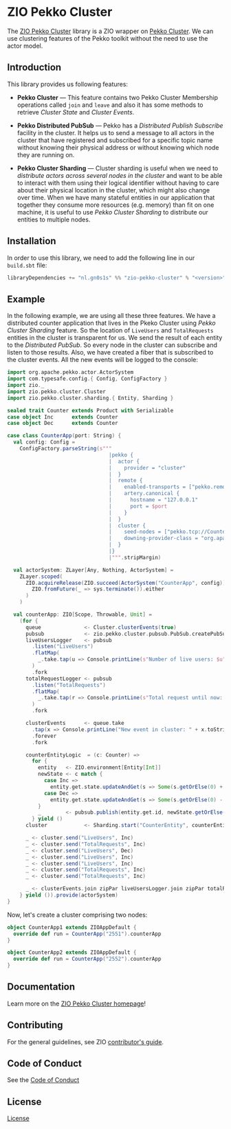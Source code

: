 [//]: # (This file was autogenerated using `zio-sbt-website` plugin via `sbt generateReadme` command.)
[//]: # (So please do not edit it manually. Instead, change "docs/index.md" file or sbt setting keys)
[//]: # (e.g. "readmeDocumentation" and "readmeSupport".)

# ZIO Pekko Cluster

The [ZIO Pekko Cluster](https://github.com/philippus/zio-pekko-cluster) library is a ZIO wrapper on [Pekko Cluster](https://pekko.apache.org/docs/pekko/current/index-cluster.html). We can use clustering features of the Pekko toolkit without the need to use the actor model.

## Introduction

This library provides us following features:

- **Pekko Cluster** — This feature contains two Pekko Cluster Membership operations called `join` and `leave` and also it has some methods to retrieve _Cluster State_ and _Cluster Events_.

- **Pekko Distributed PubSub** — Pekko has a _Distributed Publish Subscribe_ facility in the cluster. It helps us to send a message to all actors in the cluster that have registered and subscribed for a specific topic name without knowing their physical address or without knowing which node they are running on.

- **Pekko Cluster Sharding** — Cluster sharding is useful when we need to _distribute actors across several nodes in the cluster_ and want to be able to interact with them using their logical identifier without having to care about their physical location in the cluster, which might also change over time. When we have many stateful entities in our application that together they consume more resources (e.g. memory) than fit on one machine, it is useful to use _Pekko Cluster Sharding_ to distribute our entities to multiple nodes.

## Installation

In order to use this library, we need to add the following line in our `build.sbt` file:

```scala
libraryDependencies += "nl.gn0s1s" %% "zio-pekko-cluster" % "<version>"
```

## Example

In the following example, we are using all these three features. We have a distributed counter application that lives in the Pkeko Cluster using _Pekko Cluster Sharding_ feature. So the location of `LiveUsers` and `TotalRequests` entities in the cluster is transparent for us. We send the result of each entity to the _Distributed PubSub_. So every node in the cluster can subscribe and listen to those results. Also, we have created a fiber that is subscribed to the cluster events. All the new events will be logged to the console:

```scala
import org.apache.pekko.actor.ActorSystem
import com.typesafe.config.{ Config, ConfigFactory }
import zio._
import zio.pekko.cluster.Cluster
import zio.pekko.cluster.sharding.{ Entity, Sharding }

sealed trait Counter extends Product with Serializable
case object Inc      extends Counter
case object Dec      extends Counter

case class CounterApp(port: String) {
  val config: Config =
    ConfigFactory.parseString(s"""
                                 |pekko {
                                 |  actor {
                                 |    provider = "cluster"
                                 |  }
                                 |  remote {
                                 |    enabled-transports = ["pekko.remote.artery.canonical"]
                                 |    artery.canonical {
                                 |      hostname = "127.0.0.1"
                                 |      port = $port
                                 |    }
                                 |  }
                                 |  cluster {
                                 |    seed-nodes = ["pekko.tcp://CounterApp@127.0.0.1:$port"]
                                 |    downing-provider-class = "org.apache.pekko.cluster.sbr.SplitBrainResolverProvider"
                                 |  }
                                 |}
                                 |""".stripMargin)

  val actorSystem: ZLayer[Any, Nothing, ActorSystem] =
    ZLayer.scoped(
      ZIO.acquireRelease(ZIO.succeed(ActorSystem("CounterApp", config)))(sys =>
        ZIO.fromFuture(_ => sys.terminate()).either
      )
    )

  val counterApp: ZIO[Scope, Throwable, Unit] =
    (for {
      queue              <- Cluster.clusterEvents(true)
      pubsub             <- zio.pekko.cluster.pubsub.PubSub.createPubSub[Int]
      liveUsersLogger    <- pubsub
        .listen("LiveUsers")
        .flatMap(
          _.take.tap(u => Console.printLine(s"Number of live users: $u")).forever
        )
        .fork
      totalRequestLogger <- pubsub
        .listen("TotalRequests")
        .flatMap(
          _.take.tap(r => Console.printLine(s"Total request until now: $r")).forever
        )
        .fork

      clusterEvents      <- queue.take
        .tap(x => Console.printLine("New event in cluster: " + x.toString))
        .forever
        .fork

      counterEntityLogic  = (c: Counter) =>
        for {
          entity   <- ZIO.environment[Entity[Int]]
          newState <- c match {
            case Inc =>
              entity.get.state.updateAndGet(s => Some(s.getOrElse(0) + 1))
            case Dec =>
              entity.get.state.updateAndGet(s => Some(s.getOrElse(0) - 1))
          }
          _        <- pubsub.publish(entity.get.id, newState.getOrElse(0)).orDie
        } yield ()
      cluster            <- Sharding.start("CounterEntity", counterEntityLogic)

      _ <- cluster.send("LiveUsers", Inc)
      _ <- cluster.send("TotalRequests", Inc)
      _ <- cluster.send("LiveUsers", Dec)
      _ <- cluster.send("LiveUsers", Inc)
      _ <- cluster.send("LiveUsers", Inc)
      _ <- cluster.send("TotalRequests", Inc)
      _ <- cluster.send("TotalRequests", Inc)

      _ <- clusterEvents.join zipPar liveUsersLogger.join zipPar totalRequestLogger.join
    } yield ()).provide(actorSystem)
}
```

Now, let's create a cluster comprising two nodes:

```scala
object CounterApp1 extends ZIOAppDefault {
  override def run = CounterApp("2551").counterApp
}

object CounterApp2 extends ZIOAppDefault {
  override def run = CounterApp("2552").counterApp
}
```

## Documentation

Learn more on the [ZIO Pekko Cluster homepage](https://github.com/philippus/zio-pekko-cluster)!

## Contributing

For the general guidelines, see ZIO [contributor's guide](https://zio.dev/about/contributing).

## Code of Conduct

See the [Code of Conduct](https://zio.dev/about/code-of-conduct)

## License

[License](LICENSE)

